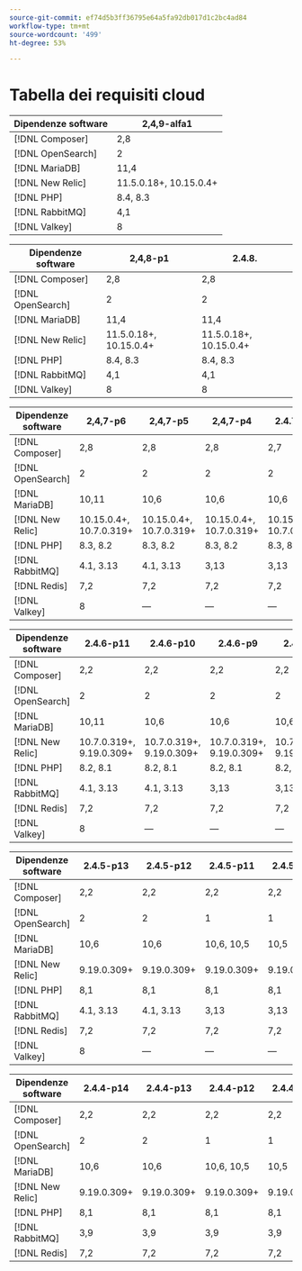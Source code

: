 ```yaml
---
source-git-commit: ef74d5b3ff36795e64a5fa92db017d1c2bc4ad84
workflow-type: tm+mt
source-wordcount: '499'
ht-degree: 53%

---
```

# Tabella dei requisiti cloud

<table style="table-layout:auto">
  <thead>
    <tr>
      <th>Dipendenze software</th>
      <th>2,4,9-alfa1</th>
    </tr>
  </thead>
  <tbody>
    <tr>
      <td><span class="uicontrol">[!DNL Composer]</span></td>
      <td>
          2,8
      </td>
    </tr>
    <tr>
      <td><span class="uicontrol">[!DNL OpenSearch]</span></td>
      <td>
          2
      </td>
    </tr>
    <tr>
      <td><span class="uicontrol">[!DNL MariaDB]</span></td>
      <td>
          11,4
      </td>
    </tr>
    <tr>
      <td><span class="uicontrol">[!DNL New Relic]</span></td>
      <td>
          11.5.0.18+, 10.15.0.4+
      </td>
    </tr>
    <tr>
      <td><span class="uicontrol">[!DNL PHP]</span></td>
      <td>
          8.4, 8.3
      </td>
    </tr>
    <tr>
      <td><span class="uicontrol">[!DNL RabbitMQ]</span></td>
      <td>
          4,1
      </td>
    </tr>
    <tr>
      <td><span class="uicontrol">[!DNL Valkey]</span></td>
      <td>
          8
      </td>
    </tr>
  </tbody>
</table>

<table style="table-layout:auto">
  <thead>
    <tr>
      <th>Dipendenze software</th>
      <th>2,4,8-p1</th>
      <th>2.4.8.</th>
    </tr>
  </thead>
  <tbody>
    <tr>
      <td><span class="uicontrol">[!DNL Composer]</span></td>
      <td>
          2,8
      </td>
      <td>
          2,8
      </td>
    </tr>
    <tr>
      <td><span class="uicontrol">[!DNL OpenSearch]</span></td>
      <td>
          2
      </td>
      <td>
          2
      </td>
    </tr>
    <tr>
      <td><span class="uicontrol">[!DNL MariaDB]</span></td>
      <td>
          11,4
      </td>
      <td>
          11,4
      </td>
    </tr>
    <tr>
      <td><span class="uicontrol">[!DNL New Relic]</span></td>
      <td>
          11.5.0.18+, 10.15.0.4+
      </td>
      <td>
          11.5.0.18+, 10.15.0.4+
      </td>
    </tr>
    <tr>
      <td><span class="uicontrol">[!DNL PHP]</span></td>
      <td>
          8.4, 8.3
      </td>
      <td>
          8.4, 8.3
      </td>
    </tr>
    <tr>
      <td><span class="uicontrol">[!DNL RabbitMQ]</span></td>
      <td>
          4,1
      </td>
      <td>
          4,1
      </td>
    </tr>
    <tr>
      <td><span class="uicontrol">[!DNL Valkey]</span></td>
      <td>
          8
      </td>
      <td>
          8
      </td>
    </tr>
  </tbody>
</table>

<table style="table-layout:auto">
  <thead>
    <tr>
      <th>Dipendenze software</th>
      <th>2,4,7-p6</th>
      <th>2,4,7-p5</th>
      <th>2,4,7-p4</th>
      <th>2.4.7-p3</th>
      <th>2.4.7-p2</th>
      <th>2.4.7-p1</th>
      <th>2.4.7.</th>
    </tr>
  </thead>
  <tbody>
    <tr>
      <td><span class="uicontrol">[!DNL Composer]</span></td>
      <td>
          2,8
      </td>
      <td>
          2,8
      </td>
      <td>
          2,8
      </td>
      <td>
          2,7
      </td>
      <td>
          2,7
      </td>
      <td>
          2,7
      </td>
      <td>
          2,7
      </td>
    </tr>
    <tr>
      <td><span class="uicontrol">[!DNL OpenSearch]</span></td>
      <td>
          2
      </td>
      <td>
          2
      </td>
      <td>
          2
      </td>
      <td>
          2
      </td>
      <td>
          2
      </td>
      <td>
          2
      </td>
      <td>
          2
      </td>
    </tr>
    <tr>
      <td><span class="uicontrol">[!DNL MariaDB]</span></td>
      <td>
          10,11
      </td>
      <td>
          10,6
      </td>
      <td>
          10,6
      </td>
      <td>
          10,6
      </td>
      <td>
          10,6
      </td>
      <td>
          10,6
      </td>
      <td>
          10,6
      </td>
    </tr>
    <tr>
      <td><span class="uicontrol">[!DNL New Relic]</span></td>
      <td>
          10.15.0.4+, 10.7.0.319+
      </td>
      <td>
          10.15.0.4+, 10.7.0.319+
      </td>
      <td>
          10.15.0.4+, 10.7.0.319+
      </td>
      <td>
          10.15.0.4+, 10.7.0.319+
      </td>
      <td>
          10.15.0.4+, 10.7.0.319+
      </td>
      <td>
          10.15.0.4+, 10.7.0.319+
      </td>
      <td>
          10.15.0.4+, 10.7.0.319+
      </td>
    </tr>
    <tr>
      <td><span class="uicontrol">[!DNL PHP]</span></td>
      <td>
          8.3, 8.2
      </td>
      <td>
          8.3, 8.2
      </td>
      <td>
          8.3, 8.2
      </td>
      <td>
          8.3, 8.2
      </td>
      <td>
          8.3, 8.2
      </td>
      <td>
          8.3, 8.2
      </td>
      <td>
          8.3, 8.2
      </td>
    </tr>
    <tr>
      <td><span class="uicontrol">[!DNL RabbitMQ]</span></td>
      <td>
          4.1, 3.13
      </td>
      <td>
          4.1, 3.13
      </td>
      <td>
          3,13
      </td>
      <td>
          3,13
      </td>
      <td>
          3,13
      </td>
      <td>
          3,12
      </td>
      <td>
          3,12
      </td>
    </tr>
    <tr>
      <td><span class="uicontrol">[!DNL Redis]</span></td>
      <td>
          7,2
      </td>
      <td>
          7,2
      </td>
      <td>
          7,2
      </td>
      <td>
          7,2
      </td>
      <td>
          7,2
      </td>
      <td>
          7,2
      </td>
      <td>
          7,2
      </td>
    </tr>
    <tr>
      <td><span class="uicontrol">[!DNL Valkey]</span></td>
      <td>
          8
      </td>
      <td>
          —
      </td>
      <td>
          —
      </td>
      <td>
          —
      </td>
      <td>
          —
      </td>
      <td>
          —
      </td>
      <td>
          —
      </td>
    </tr>
  </tbody>
</table>

<table style="table-layout:auto">
  <thead>
    <tr>
      <th>Dipendenze software</th>
      <th>2.4.6-p11</th>
      <th>2.4.6-p10</th>
      <th>2.4.6-p9</th>
      <th>2.4.6-p8</th>
      <th>2,4,6-p7</th>
      <th>2,4,6-p6</th>
      <th>2,4,6-p5</th>
      <th>2,4,6-p4</th>
      <th>2.4.6-p3</th>
      <th>2.4.6-p2</th>
      <th>2.4.6-p1</th>
      <th>2.4.6.</th>
    </tr>
  </thead>
  <tbody>
    <tr>
      <td><span class="uicontrol">[!DNL Composer]</span></td>
      <td>
          2,2
      </td>
      <td>
          2,2
      </td>
      <td>
          2,2
      </td>
      <td>
          2,2
      </td>
      <td>
          2,2
      </td>
      <td>
          2,2
      </td>
      <td>
          2,2
      </td>
      <td>
          2,2
      </td>
      <td>
          2,2
      </td>
      <td>
          2,2
      </td>
      <td>
          2,2
      </td>
      <td>
          2,2
      </td>
    </tr>
    <tr>
      <td><span class="uicontrol">[!DNL OpenSearch]</span></td>
      <td>
          2
      </td>
      <td>
          2
      </td>
      <td>
          2
      </td>
      <td>
          2
      </td>
      <td>
          2
      </td>
      <td>
          2
      </td>
      <td>
          2
      </td>
      <td>
          2
      </td>
      <td>
          2
      </td>
      <td>
          2
      </td>
      <td>
          2
      </td>
      <td>
          2
      </td>
    </tr>
    <tr>
      <td><span class="uicontrol">[!DNL MariaDB]</span></td>
      <td>
          10,11
      </td>
      <td>
          10,6
      </td>
      <td>
          10,6
      </td>
      <td>
          10,6
      </td>
      <td>
          10,6
      </td>
      <td>
          10,6
      </td>
      <td>
          10,6
      </td>
      <td>
          10,6
      </td>
      <td>
          10,6
      </td>
      <td>
          10,6
      </td>
      <td>
          10,6
      </td>
      <td>
          10,6
      </td>
    </tr>
    <tr>
      <td><span class="uicontrol">[!DNL New Relic]</span></td>
      <td>
          10.7.0.319+, 9.19.0.309+
      </td>
      <td>
          10.7.0.319+, 9.19.0.309+
      </td>
      <td>
          10.7.0.319+, 9.19.0.309+
      </td>
      <td>
          10.7.0.319+, 9.19.0.309+
      </td>
      <td>
          10.7.0.319+, 9.19.0.309+
      </td>
      <td>
          10.7.0.319+, 9.19.0.309+
      </td>
      <td>
          10.7.0.319+, 9.19.0.309+
      </td>
      <td>
          10.7.0.319+, 9.19.0.309+
      </td>
      <td>
          10.7.0.319+, 9.19.0.309+
      </td>
      <td>
          10.7.0.319+, 9.19.0.309+
      </td>
      <td>
          10.7.0.319+, 9.19.0.309+
      </td>
      <td>
          10.7.0.319+, 9.19.0.309+
      </td>
    </tr>
    <tr>
      <td><span class="uicontrol">[!DNL PHP]</span></td>
      <td>
          8.2, 8.1
      </td>
      <td>
          8.2, 8.1
      </td>
      <td>
          8.2, 8.1
      </td>
      <td>
          8.2, 8.1
      </td>
      <td>
          8.2, 8.1
      </td>
      <td>
          8.2, 8.1
      </td>
      <td>
          8.2, 8.1
      </td>
      <td>
          8.2, 8.1
      </td>
      <td>
          8.2, 8.1
      </td>
      <td>
          8.2, 8.1
      </td>
      <td>
          8.2, 8.1
      </td>
      <td>
          8.2, 8.1
      </td>
    </tr>
    <tr>
      <td><span class="uicontrol">[!DNL RabbitMQ]</span></td>
      <td>
          4.1, 3.13
      </td>
      <td>
          4.1, 3.13
      </td>
      <td>
          3,13
      </td>
      <td>
          3,13
      </td>
      <td>
          3,13
      </td>
      <td>
          3,12
      </td>
      <td>
          3.12, 3.11, 3.9
      </td>
      <td>
          3.11, 3.9
      </td>
      <td>
          3.11, 3.9
      </td>
      <td>
          3.11, 3.9
      </td>
      <td>
          3.11, 3.9
      </td>
      <td>
          3.11, 3.9
      </td>
    </tr>
    <tr>
      <td><span class="uicontrol">[!DNL Redis]</span></td>
      <td>
          7,2
      </td>
      <td>
          7,2
      </td>
      <td>
          7,2
      </td>
      <td>
          7,2
      </td>
      <td>
          7,0
      </td>
      <td>
          7,0
      </td>
      <td>
          7,0
      </td>
      <td>
          7,0
      </td>
      <td>
          7,0
      </td>
      <td>
          7,0
      </td>
      <td>
          7,0
      </td>
      <td>
          7,0
      </td>
    </tr>
    <tr>
      <td><span class="uicontrol">[!DNL Valkey]</span></td>
      <td>
          8
      </td>
      <td>
          —
      </td>
      <td>
          —
      </td>
      <td>
          —
      </td>
      <td>
          —
      </td>
      <td>
          —
      </td>
      <td>
          —
      </td>
      <td>
          —
      </td>
      <td>
          —
      </td>
      <td>
          —
      </td>
      <td>
          —
      </td>
      <td>
          —
      </td>
    </tr>
  </tbody>
</table>

<table style="table-layout:auto">
  <thead>
    <tr>
      <th>Dipendenze software</th>
      <th>2.4.5-p13</th>
      <th>2.4.5-p12</th>
      <th>2.4.5-p11</th>
      <th>2.4.5-p10</th>
      <th>2,4,5-p9</th>
      <th>2.4.5-p8</th>
      <th>2,4,5-p7</th>
      <th>2,4,5-p6</th>
      <th>2,4,5-p5</th>
      <th>2,4,5-p4</th>
      <th>2.4.5-p3</th>
      <th>2.4.5-p2</th>
      <th>2,4,5-p1</th>
      <th>2.4.5.</th>
    </tr>
  </thead>
  <tbody>
    <tr>
      <td><span class="uicontrol">[!DNL Composer]</span></td>
      <td>
          2,2
      </td>
      <td>
          2,2
      </td>
      <td>
          2,2
      </td>
      <td>
          2,2
      </td>
      <td>
          2,2
      </td>
      <td>
          2,2
      </td>
      <td>
          2,2
      </td>
      <td>
          2,2
      </td>
      <td>
          2,2
      </td>
      <td>
          2,2
      </td>
      <td>
          2,2
      </td>
      <td>
          2,2
      </td>
      <td>
          2,2
      </td>
      <td>
          2,2
      </td>
    </tr>
    <tr>
      <td><span class="uicontrol">[!DNL OpenSearch]</span></td>
      <td>
          2
      </td>
      <td>
          2
      </td>
      <td>
          1
      </td>
      <td>
          1
      </td>
      <td>
          1
      </td>
      <td>
          1
      </td>
      <td>
          1
      </td>
      <td>
          1
      </td>
      <td>
          1
      </td>
      <td>
          1
      </td>
      <td>
          1
      </td>
      <td>
          1
      </td>
      <td>
          1
      </td>
      <td>
          1
      </td>
    </tr>
    <tr>
      <td><span class="uicontrol">[!DNL MariaDB]</span></td>
      <td>
          10,6
      </td>
      <td>
          10,6
      </td>
      <td>
          10,6, 10,5
      </td>
      <td>
          10,5
      </td>
      <td>
          10,5
      </td>
      <td>
          10,5, 10,4
      </td>
      <td>
          10,4
      </td>
      <td>
          10,4
      </td>
      <td>
          10,4
      </td>
      <td>
          10,4
      </td>
      <td>
          10,4
      </td>
      <td>
          10,4
      </td>
      <td>
          10,4
      </td>
      <td>
          10,4
      </td>
    </tr>
    <tr>
      <td><span class="uicontrol">[!DNL New Relic]</span></td>
      <td>
          9.19.0.309+
      </td>
      <td>
          9.19.0.309+
      </td>
      <td>
          9.19.0.309+
      </td>
      <td>
          9.19.0.309+
      </td>
      <td>
          9.19.0.309+
      </td>
      <td>
          9.19.0.309+
      </td>
      <td>
          9.19.0.309+
      </td>
      <td>
          9.19.0.309+
      </td>
      <td>
          9.19.0.309+
      </td>
      <td>
          9.19.0.309+
      </td>
      <td>
          9.19.0.309+
      </td>
      <td>
          9.19.0.309+
      </td>
      <td>
          9.19.0.309+
      </td>
      <td>
          9.19.0.309+
      </td>
    </tr>
    <tr>
      <td><span class="uicontrol">[!DNL PHP]</span></td>
      <td>
          8,1
      </td>
      <td>
          8,1
      </td>
      <td>
          8,1
      </td>
      <td>
          8,1
      </td>
      <td>
          8,1
      </td>
      <td>
          8,1
      </td>
      <td>
          8,1
      </td>
      <td>
          8,1
      </td>
      <td>
          8,1
      </td>
      <td>
          8,1
      </td>
      <td>
          8,1
      </td>
      <td>
          8,1
      </td>
      <td>
          8,1
      </td>
      <td>
          8,1
      </td>
    </tr>
    <tr>
      <td><span class="uicontrol">[!DNL RabbitMQ]</span></td>
      <td>
          4.1, 3.13
      </td>
      <td>
          4.1, 3.13
      </td>
      <td>
          3,13
      </td>
      <td>
          3,13
      </td>
      <td>
          3,13
      </td>
      <td>
          3.12, 3.11
      </td>
      <td>
          3.12, 3.11, 3.9
      </td>
      <td>
          3.11, 3.9
      </td>
      <td>
          3.11, 3.9
      </td>
      <td>
          3.11, 3.9
      </td>
      <td>
          3.11, 3.9
      </td>
      <td>
          3,9
      </td>
      <td>
          3,9
      </td>
      <td>
          3,9
      </td>
    </tr>
    <tr>
      <td><span class="uicontrol">[!DNL Redis]</span></td>
      <td>
          7,2
      </td>
      <td>
          7,2
      </td>
      <td>
          7,2
      </td>
      <td>
          7,2
      </td>
      <td>
          7,0
      </td>
      <td>
          7,0
      </td>
      <td>
          7,0
      </td>
      <td>
          6,2
      </td>
      <td>
          6,2
      </td>
      <td>
          6,2
      </td>
      <td>
          6,2
      </td>
      <td>
          6,2
      </td>
      <td>
          6,2
      </td>
      <td>
          6,2
      </td>
    </tr>
    <tr>
      <td><span class="uicontrol">[!DNL Valkey]</span></td>
      <td>
          8
      </td>
      <td>
          —
      </td>
      <td>
          —
      </td>
      <td>
          —
      </td>
      <td>
          —
      </td>
      <td>
          —
      </td>
      <td>
          —
      </td>
      <td>
          —
      </td>
      <td>
          —
      </td>
      <td>
          —
      </td>
      <td>
          —
      </td>
      <td>
          —
      </td>
      <td>
          —
      </td>
      <td>
          —
      </td>
    </tr>
  </tbody>
</table>

<table style="table-layout:auto">
  <thead>
    <tr>
      <th>Dipendenze software</th>
      <th>2.4.4-p14</th>
      <th>2.4.4-p13</th>
      <th>2.4.4-p12</th>
      <th>2.4.4-p11</th>
      <th>2.4.4-p10</th>
      <th>2.4.4-p9</th>
      <th>2.4.4-p8</th>
      <th>2.4.4-p7</th>
      <th>2.4.4-p6</th>
      <th>2.4.4-p5</th>
      <th>2.4.4-p4</th>
      <th>2.4.4-p3</th>
      <th>2.4.4-p2</th>
      <th>2.4.4-p1</th>
      <th>2.4.4.</th>
    </tr>
  </thead>
  <tbody>
    <tr>
      <td><span class="uicontrol">[!DNL Composer]</span></td>
      <td>
          2,2
      </td>
      <td>
          2,2
      </td>
      <td>
          2,2
      </td>
      <td>
          2,2
      </td>
      <td>
          2,2
      </td>
      <td>
          2,2
      </td>
      <td>
          2,2
      </td>
      <td>
          2,2
      </td>
      <td>
          2,2
      </td>
      <td>
          2,2
      </td>
      <td>
          2,2
      </td>
      <td>
          2,2
      </td>
      <td>
          2,1
      </td>
      <td>
          2,1
      </td>
      <td>
          2,1
      </td>
    </tr>
    <tr>
      <td><span class="uicontrol">[!DNL OpenSearch]</span></td>
      <td>
          2
      </td>
      <td>
          2
      </td>
      <td>
          1
      </td>
      <td>
          1
      </td>
      <td>
          1
      </td>
      <td>
          1
      </td>
      <td>
          1
      </td>
      <td>
          1
      </td>
      <td>
          1
      </td>
      <td>
          1
      </td>
      <td>
          1
      </td>
      <td>
          1
      </td>
      <td>
          1
      </td>
      <td>
          1
      </td>
      <td>
          1
      </td>
    </tr>
    <tr>
      <td><span class="uicontrol">[!DNL MariaDB]</span></td>
      <td>
          10,6
      </td>
      <td>
          10,6
      </td>
      <td>
          10,6, 10,5
      </td>
      <td>
          10,5
      </td>
      <td>
          10,5
      </td>
      <td>
          10,5, 10,4
      </td>
      <td>
          10,4
      </td>
      <td>
          10,4
      </td>
      <td>
          10,4
      </td>
      <td>
          10,4
      </td>
      <td>
          10,4
      </td>
      <td>
          10,4
      </td>
      <td>
          10,4
      </td>
      <td>
          10,4
      </td>
      <td>
          10,4
      </td>
    </tr>
    <tr>
      <td><span class="uicontrol">[!DNL New Relic]</span></td>
      <td>
          9.19.0.309+
      </td>
      <td>
          9.19.0.309+
      </td>
      <td>
          9.19.0.309+
      </td>
      <td>
          9.19.0.309+
      </td>
      <td>
          9.19.0.309+
      </td>
      <td>
          9.19.0.309+
      </td>
      <td>
          9.19.0.309+
      </td>
      <td>
          9.19.0.309+
      </td>
      <td>
          9.19.0.309+
      </td>
      <td>
          9.19.0.309+
      </td>
      <td>
          9.19.0.309+
      </td>
      <td>
          9.19.0.309+
      </td>
      <td>
          9.19.0.309+
      </td>
      <td>
          9.19.0.309+
      </td>
      <td>
          9.19.0.309+
      </td>
    </tr>
    <tr>
      <td><span class="uicontrol">[!DNL PHP]</span></td>
      <td>
          8,1
      </td>
      <td>
          8,1
      </td>
      <td>
          8,1
      </td>
      <td>
          8,1
      </td>
      <td>
          8,1
      </td>
      <td>
          8,1
      </td>
      <td>
          8,1
      </td>
      <td>
          8,1
      </td>
      <td>
          8,1
      </td>
      <td>
          8,1
      </td>
      <td>
          8,1
      </td>
      <td>
          8,1
      </td>
      <td>
          8,1
      </td>
      <td>
          8,1
      </td>
      <td>
          8,1
      </td>
    </tr>
    <tr>
      <td><span class="uicontrol">[!DNL RabbitMQ]</span></td>
      <td>
          3,9
      </td>
      <td>
          3,9
      </td>
      <td>
          3,9
      </td>
      <td>
          3,9
      </td>
      <td>
          3,9
      </td>
      <td>
          3,9
      </td>
      <td>
          3,9
      </td>
      <td>
          3,9
      </td>
      <td>
          3,9
      </td>
      <td>
          3,9
      </td>
      <td>
          3,9
      </td>
      <td>
          3,9
      </td>
      <td>
          3,9
      </td>
      <td>
          3,9
      </td>
      <td>
          3,9
      </td>
    </tr>
    <tr>
      <td><span class="uicontrol">[!DNL Redis]</span></td>
      <td>
          7,2
      </td>
      <td>
          7,2
      </td>
      <td>
          7,2
      </td>
      <td>
          7,2
      </td>
      <td>
          7,0
      </td>
      <td>
          7,0
      </td>
      <td>
          7,0
      </td>
      <td>
          6,2
      </td>
      <td>
          6,2
      </td>
      <td>
          6,2
      </td>
      <td>
          6,2
      </td>
      <td>
          6,2
      </td>
      <td>
          6,2
      </td>
      <td>
          6,2
      </td>
      <td>
          6,2
      </td>
    </tr>
  </tbody>
</table>
